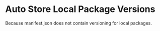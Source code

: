 
# Auto Store Local Package Versions

Because manifest.json does not contain versioning for local packages.